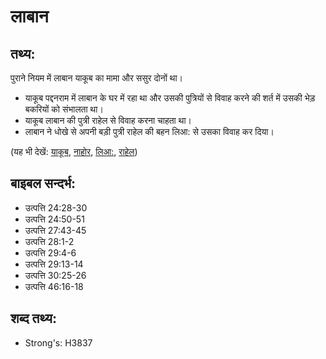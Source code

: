 # लाबान #

## तथ्य: ##

पुराने नियम में लाबान याकूब का मामा और ससुर दोनों था। 

* याकूब पद्दनराम में लाबान के घर में रहा था और उसकी पुत्रियों से विवाह करने की शर्त में उसकी भेड़ बकरियों को संभालता था।
* याकूब लाबान की पुत्री राहेल से विवाह करना चाहता था।
* लाबान ने धोखे से अपनी बड़ी पुत्री राहेल की बहन लिआ: से उसका विवाह कर दिया।

(यह भी देखें: [याकूब](../jacob.md), [नाहोर](../nahor.md), [लिआ:](../leah.md), [राहेल](../rachel.md))

## बाइबल सन्दर्भ: ##

* उत्पत्ति 24:28-30
* उत्पत्ति 24:50-51
* उत्पत्ति 27:43-45
* उत्पत्ति 28:1-2
* उत्पत्ति 29:4-6
* उत्पत्ति 29:13-14
* उत्पत्ति 30:25-26
* उत्पत्ति 46:16-18

## शब्द तथ्य: ##

* Strong's: H3837
